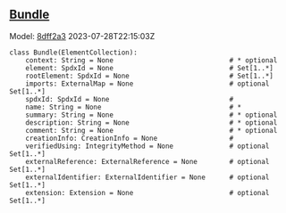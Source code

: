 ## [Bundle](https://github.com/spdx/spdx-3-model/blob/main/model/Core/Classes/Bundle.md)
Model: [8dff2a3](https://github.com/spdx/spdx-3-model/commit/8dff2a3243c9e00e1eb170fac749450a845ccdd6) 2023-07-28T22:15:03Z
```
class Bundle(ElementCollection):
    context: String = None                             # * optional 
    element: SpdxId = None                             # Set[1..*]
    rootElement: SpdxId = None                         # Set[1..*]
    imports: ExternalMap = None                        # optional Set[1..*]
    spdxId: SpdxId = None                              # 
    name: String = None                                # * 
    summary: String = None                             # * optional 
    description: String = None                         # * optional 
    comment: String = None                             # * optional 
    creationInfo: CreationInfo = None                  # 
    verifiedUsing: IntegrityMethod = None              # optional Set[1..*]
    externalReference: ExternalReference = None        # optional Set[1..*]
    externalIdentifier: ExternalIdentifier = None      # optional Set[1..*]
    extension: Extension = None                        # optional Set[1..*]
```
